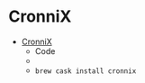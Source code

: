 # CronniX
- [CronniX](https://code.google.com/archive/p/cronnix/)
  -   Code
  - 
  - `brew cask install cronnix`
